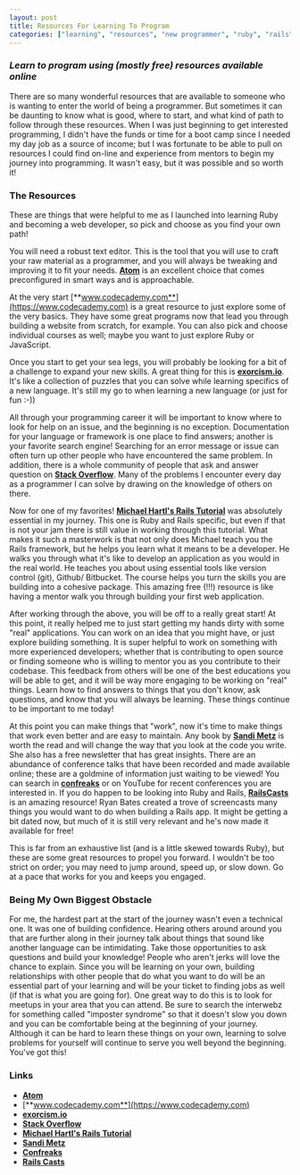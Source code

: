 ```yaml
---
layout: post
title: Resources For Learning To Program
categories: ["learning", "resources", "new programmer", "ruby", "rails"]
---
```


### *Learn to program using (mostly free) resources available online*

There are so many wonderful resources that are available to someone who is wanting to enter the world of being a programmer. But sometimes it can be daunting to know what is good, where to start, and what kind of path to follow through these resources. When I was just beginning to get interested programming, I didn't have the funds or time for a boot camp since I needed my day job as a source of income; but I was fortunate to be able to pull on resources I could find on-line and experience from mentors to begin my journey into programming. It wasn't easy, but it was possible and so worth it!

### The Resources
These are things that were helpful to me as I launched into learning Ruby and becoming a web developer, so pick and choose as you find your own path!

You will need a robust text editor. This is the tool that you will use to craft your raw material as a programmer, and you will always be tweaking and improving it to fit your needs. [**Atom**](http://atom.io) is an excellent choice that comes preconfigured in smart ways and is approachable.

At the very start [**www.codecademy.com**](https://www.codecademy.com) is a great resource to just explore some of the very basics. They have some great programs now that lead you through building a website from scratch, for example. You can also pick and choose individual courses as well; maybe you want to just explore Ruby or JavaScript.

Once you start to get your sea legs, you will probably be looking for a bit of a challenge to expand your new skills. A great thing for this is [**exorcism.io**](http://exercism.io). It's like a collection of puzzles that you can solve while learning specifics of a new language. It's still my go to when learning a new language (or just for fun :-))

All through your programming career it will be important to know where to look for help on an issue, and the beginning is no exception. Documentation for your language or framework is one place to find answers; another is your favorite search engine! Searching for an error message or issue can often turn up other people who have encountered the same problem. In addition, there is a whole community of people that ask and answer question on [**Stack Overflow**](https://stackoverflow.com). Many of the problems I encounter every day as a programmer I can solve by drawing on the knowledge of others on there.

Now for one of my favorites! [**Michael Hartl's Rails Tutorial**](https://www.railstutorial.org/book) was absolutely essential in my journey. This one is Ruby and Rails specific, but even if that is not your jam there is still value in working through this tutorial. What makes it such a masterwork is that not only does Michael teach you the Rails framework, but he helps you learn what it means to be a developer. He walks you through what it's like to develop an application as you would in the real world. He teaches you about using essential tools like version control (git), Github/ Bitbucket. The course helps you turn the skills you are building into a cohesive package. This amazing free (!!!) resource is like having a mentor walk you through building your first web application.

After working through the above, you will be off to a really great start! At this point, it really helped me to just start getting my hands dirty with some "real" applications. You can work on an idea that you might have, or just explore building something. It is super helpful to work on something with more experienced developers; whether that is contributing to open source or finding someone who is willing to mentor you as you contribute to their codebase. This feedback from others will be one of the best educations you will be able to get, and it will be way more engaging to be working on "real" things. Learn how to find answers to things that you don't know, ask questions, and know that you will always be learning. These things continue to be important to me today!

At this point you can make things that "work", now it's time to make things that work even better and are easy to maintain. Any book by [**Sandi Metz**](http://www.sandimetz.com) is worth the read and will change the way that you look at the code you write. She also has a free newsletter that has great insights. There are an abundance of conference talks that have been recorded and made available online; these are a goldmine of information just waiting to be viewed! You can search in [**confreaks**](http://confreaks.tv/) or on YouTube for recent conferences you are interested in. If you do happen to be looking into Ruby and Rails, [**RailsCasts**](http://railscasts.com) is an amazing resource! Ryan Bates created a trove of screencasts many things you would want to do when building a Rails app. It might be getting a bit dated now, but much of it is still very relevant and he's now made it available for free!

This is far from an exhaustive list (and is a little skewed towards Ruby), but these are some great resources to propel you forward. I wouldn't be too strict on order; you may need to jump around, speed up, or slow down. Go at a pace that works for you and keeps you engaged.

### Being My Own Biggest Obstacle
For me, the hardest part at the start of the journey wasn't even a technical one. It was one of building confidence. Hearing others around around you that are further along in their journey talk about things that sound like another language can be intimidating. Take those opportunities to ask questions and build your knowledge! People who aren't jerks will love the chance to explain. Since you will be learning on your own, building relationships with other people that do what you want to do will be an essential part of your learning and will be your ticket to finding jobs as well (if that is what you are going for). One great way to do this is to look for meetups in your area that you can attend. Be sure to search the interwebz for something called "imposter syndrome" so that it doesn't slow you down and you can be comfortable being at the beginning of your journey. Although it can be hard to learn these things on your own, learning to solve problems for yourself will continue to serve you well beyond the beginning. You've got this!

### Links

* [**Atom**](http://atom.io)
* [**www.codecademy.com**](https://www.codecademy.com)
* [**exorcism.io**](http://exercism.io)
* [**Stack Overflow**](https://stackoverflow.com)
* [**Michael Hartl's Rails Tutorial**](https://www.railstutorial.org/book)
* [**Sandi Metz**](http://www.sandimetz.com)
* [**Confreaks**](http://confreaks.tv/)
* [**Rails Casts**](http://railscasts.com)
